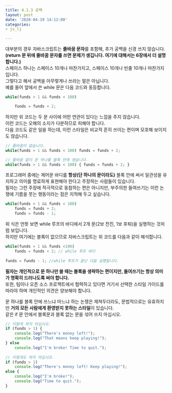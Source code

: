 ```yaml
---
title: 4.1.3 공백
layout: post
date: '2020-04-19 14:12:00'
categories:
- js_lj

---
```


대부분의 경우 자바스크립트는 **줄바꿈 문자**를 포함해, 추가 공백을 신경 쓰지 않습니다.  
**(return 문 뒤에 줄바꿈 문자를 쓰면 문제가 생깁니다. 여기에 대해서는 6장에서 더 설명합니다.)**  
스페이스 하나는 스페이스 10개나 마찬가지고, 스페이스 10개나 빈줄 10개나 마찬가지입니다.  
그렇다고 해서 공백을 아무렇게나 쓰라는 말은 아닙니다.  
예를 들어 앞에서 쓴 while 문은 다음 코드와 동등합니다.

```javascript
while(funds > 1 && funds < 100)

	funds = funds + 2;
```

하지만 위 코드는 두 문 사이에 어떤 연관이 있다는 느낌을 주지 않습니다.  
이런 코드는 오해의 소지가 다분하므로 피해야 합니다.  
다음 코드도 같은 일을 하는데, 이런 스타일은 비교적 흔히 쓰이는 편이며 모호해 보이지도 않습니다.

```javascript
// 줄바꿈이 없습니다.
while(funds > 1 && funds < 100) funds = funds + 2;

// 줄바꿈 없이 문 하나를 블록 안에 썼습니다.
while(funds > 1 && funds < 100) { funds = funds + 2; }
```

프로그래머 중에는 제어문 바디를 **항상(단 하나의 문이라도)** 블록 안에 써서 일관성을 유지하고 의미를 명료하게 표현해야 한다고 주장하는 사람들이 있습니다.  
필자는 그런 주장에 적극적으로 동참하는 편은 아니지만, 부주의한 들여쓰기는 이런 논쟁에 기름을 붓는 행동이라는 점은 지적해 두고 싶습니다.

```javascript
while(funds > 1 && funds < 100)
	funds = funds + 2;
	funds = funds - 1;
```

위 식은 언뜻 보면 while 루프의 바디에서 2개 문(2보 전진, 1보 후퇴)을 실행하는 것처럼 보입니다.  
하지만 여기에는 블록이 없으므로 자바스크립트는 위 코드를 다음과 같이 해석합니다.

```javascript
while(funds > 1 && funds <100)
	funds = funds + 2; // while 루프 바디
	
funds = funds - 1; //while 루프가 끝난 다음 실행됩니다.
```

**필자는 개인적으로 문 하나만 쓸 때는 블록을 생략하는 편이지만, 들여쓰기는 항상 의미가 명확히 드러나도록 써야 합니다.**  
또한, 팀이나 오픈 소스 프로젝트에서 협력하고 있다면 거기서 선택한 스타일 가이드를 따라야 하며 개인적인 의견은 양보해야 합니다.  

문 하나를 블록 안에 쓰느냐 마느냐 하는 논쟁은 제쳐두더라도, 문법적으로는 유효하지만 **거의 모든 사람에게 환영받지 못하는 스타일**이 있습니다.  
같은 if 문 안에서 블록문과 블록 없는 문을 섞어 쓰지 마십시오.

```javascript
// 이렇게 하지 마십시오.
if (funds > 1) {
	console.log("There's money left!");
	console.log("That means keep playing!");
} else
	console.log("I'm broke! Time to quit.");
	
// 이렇게도 하지 마십시오.
if (funds > 1)
	console.log("There's money left! Keep playing!");
else {
	console.log("I'm broke!");
	console.log("Time to quit.");
}
```